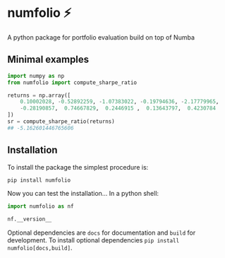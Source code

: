 # numfolio ⚡

A python package for portfolio evaluation build on top of Numba

## Minimal examples

```python
import numpy as np
from numfolio import compute_sharpe_ratio

returns = np.array([
    0.10002028, -0.52892259, -1.07383022, -0.19794636, -2.17779965,
    -0.28190857,  0.74667829,  0.2446915 ,  0.13643797,  0.4230784
])
sr = compute_sharpe_ratio(returns)
## -5.162601446765606
```

## Installation

To install the package the simplest procedure is:
```bash
pip install numfolio
```
Now you can test the installation... In a python shell:

```python
import numfolio as nf

nf.__version__
```

Optional dependencies are `docs` for documentation and
`build` for development. To install optional
dependencies `pip install numfolio[docs,build]`.
